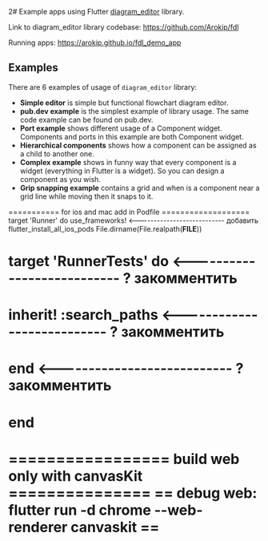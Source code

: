 2# Example apps using Flutter [diagram_editor](https://pub.dev/packages/diagram_editor) library.

Link to diagram_editor library codebase: https://github.com/Arokip/fdl

Running apps: https://arokip.github.io/fdl_demo_app

## Examples
There are 6 examples of usage of `diagram_editor` library:

- **Simple editor** is simple but functional flowchart diagram editor.
- **pub.dev example** is the simplest example of library usage. The same code example can be found on pub.dev. 
- **Port example** shows different usage of a Component widget. Components and ports in this example are both Component widget.
- **Hierarchical components** shows how a component can be assigned as a child to another one.
- **Complex example** shows in funny way that every component is a widget (everything in Flutter is a widget). So you can design a component as you wish.
- **Grip snapping example** contains a grid and when is a component near a grid line while moving then it snaps to it.


=========== for ios and mac add in Podfile ===================
target 'Runner' do
  use_frameworks! <--------------------------- добавить
  flutter_install_all_ios_pods File.dirname(File.realpath(__FILE__))
  # target 'RunnerTests' do <--------------------------- ? закомментить
  #   inherit! :search_paths <--------------------------- ? закомментить
  # end <--------------------------- ? закомментить
end
===============================================================
================= build web only with canvasKit ===============
== debug web: flutter run -d chrome --web-renderer canvaskit ==
===============================================================